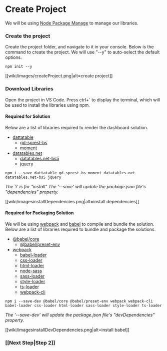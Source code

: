 # Create Project

We will be using [Node Package Manage](https://www.npmjs.com/) to manage our libraries.

### Create the project

Create the project folder, and navigate to it in your console. Below is the command to create the project. We will use "--y" to auto-select the default options.

```
npm init --y
```

[[wiki/images/createProject.png|alt=create project]]

### Download Libraries

Open the project in VS Code. Press ctrl+` to display the terminal, which will be used to install the libraries using npm.

#### Required for Solution

Below are a list of libraries required to render the dashboard solution.

* [dattatable](https://github.com/gunjandatta/dattatable)
    * [gd-sprest-bs](https://gunjandatta.github.io/extras/bs)
    * [moment](https://momentjs.com/)
* [datatables.net](https://datatables.net/)
    * [datatables.net-bs5](https://datatables.net/examples/styling/bootstrap5.html)
    * [jquery](https://jquery.com/)

```
npm i --save dattatable gd-sprest-bs moment datatables.net datatables.net-bs5 jquery
```
_The 'i' is for "install"_
_The '--save' will update the package.json file's "dependencies" property._

[[wiki/imagesinstallDependencies.png|alt=install dependencies]]

#### Required for Packaging Solution

We will be using [webpack](https://webpack.js.org/) and [babel](https://babeljs.io/) to compile and bundle the solution. Below are a list of libraries required to bundle and package the solutions.

* [@babel/core](https://babeljs.io)
    * [@babel/preset-env](https://babeljs.io/docs/en/babel-preset-env)
* [webpack](https://webpack.js.org/)
    * [babel-loader](https://www.npmjs.com/package/babel-loader)
    * [css-loader](https://www.npmjs.com/package/css-loader)
    * [html-loader](https://www.npmjs.com/package/html-loader)
    * [node-sass](https://www.npmjs.com/package/node-sass)
    * [sass-loader](https://www.npmjs.com/package/sass-loader)
    * [style-loader](https://www.npmjs.com/package/style-loader)
    * [ts-loader](https://www.npmjs.com/package/ts-loader)
    * [webpack-cli](https://webpack.js.org/api/cli/)

```
npm i --save-dev @babel/core @babel/preset-env webpack webpack-cli babel-loader css-loader html-loader sass-loader style-loader ts-loader
```
_The '--save-dev' will update the package.json file's "devDependencies" property._

[[wiki/imagesinstallDevDependencies.png|alt=install babel]]

### [[Next Step|Step 2]]